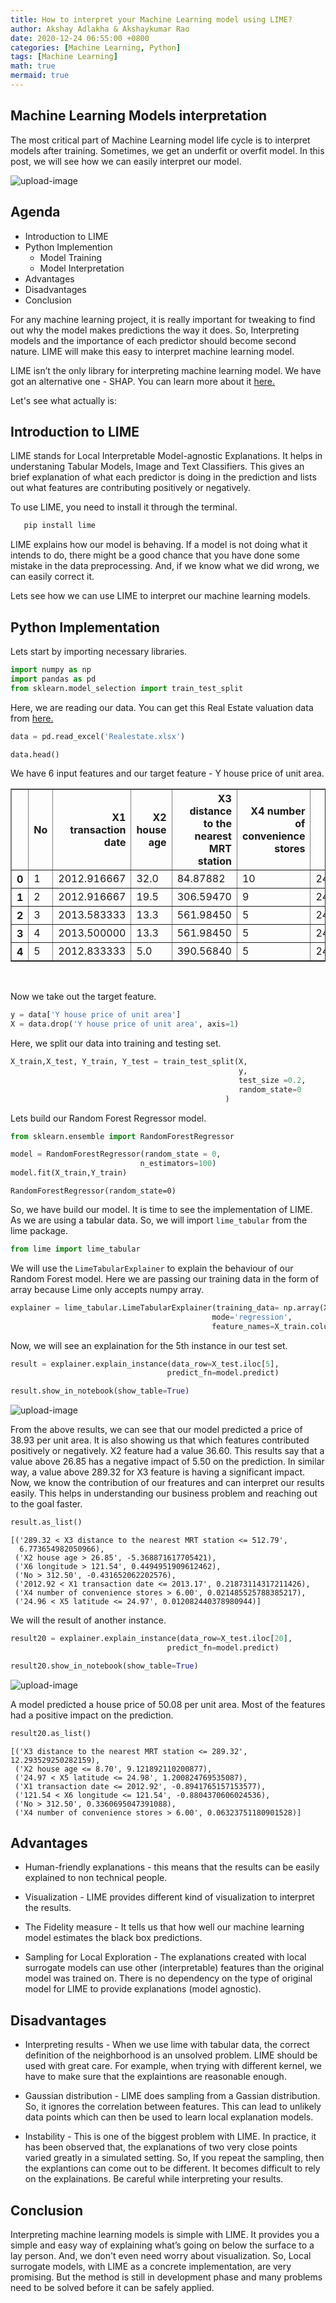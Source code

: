 ```yaml
---
title: How to interpret your Machine Learning model using LIME?
author: Akshay Adlakha & Akshaykumar Rao
date: 2020-12-24 06:55:00 +0800
categories: [Machine Learning, Python]
tags: [Machine Learning]
math: true 
mermaid: true
---
```



## Machine Learning Models interpretation

The most critical part of Machine Learning model life cycle is to interpret models after training. Sometimes, we get an underfit or overfit model. In this post, we will see how we can easily interpret our model. 

![upload-image](/assets/img/sample/modelinter1.jpg)

## Agenda

- Introduction to LIME
- Python Implemention
  - Model Training 
  - Model Interpretation
- Advantages
- Disadvantages
- Conclusion
 
For any machine learning project, it is really important for tweaking to find out why the model makes predictions the way it does. So, Interpreting models and the importance of each predictor should become second nature. LIME will make this easy to interpret machine learning model.

LIME isn’t the only library for interpreting machine learning model. We have got an alternative one -  SHAP. You can learn more about it [here.](https://thinkdatascience.github.io/posts/Interpretation_using_SHAP/)

Let's see what actually is:

## Introduction to LIME

LIME stands for Local Interpretable Model-agnostic Explanations. It helps in understaning Tabular Models, Image and Text Classifiers. This gives an brief explanation of what each predictor is doing in the prediction and lists out what features are contributing positively or negatively.

To use LIME, you need to install it through the terminal.
 
 ```python
    pip install lime
 ```
 
LIME explains how our model is behaving. If a model is not doing what it intends to do, there might be a good chance that you have done some mistake in the data preprocessing. And, if we know what we did wrong, we can easily correct it. 

Lets see how we can use LIME to interpret our machine learning models.

## Python Implementation

Lets start by importing necessary libraries.

```python
import numpy as np
import pandas as pd
from sklearn.model_selection import train_test_split
```

Here, we are reading our data. You can get this Real Estate valuation data from [here.](https://archive.ics.uci.edu/ml/datasets/Real+estate+valuation+data+set)

```python
data = pd.read_excel('Realestate.xlsx')
```


```python
data.head()
```


We have 6 input features and our target feature - Y house price of unit area.

<div>
<style scoped>
    .dataframe tbody tr th:only-of-type {
        vertical-align: middle;
    }

    .dataframe tbody tr th {
        vertical-align: top;
    }

    .dataframe thead th {
        text-align: right;
    }
</style>
<table border="1" class="dataframe">
  <thead>
    <tr style="text-align: right;">
      <th></th>
      <th>No</th>
      <th>X1 transaction date</th>
      <th>X2 house age</th>
      <th>X3 distance to the nearest MRT station</th>
      <th>X4 number of convenience stores</th>
      <th>X5 latitude</th>
      <th>X6 longitude</th>
      <th>Y house price of unit area</th>
    </tr>
  </thead>
  <tbody>
    <tr>
      <th>0</th>
      <td>1</td>
      <td>2012.916667</td>
      <td>32.0</td>
      <td>84.87882</td>
      <td>10</td>
      <td>24.98298</td>
      <td>121.54024</td>
      <td>37.9</td>
    </tr>
    <tr>
      <th>1</th>
      <td>2</td>
      <td>2012.916667</td>
      <td>19.5</td>
      <td>306.59470</td>
      <td>9</td>
      <td>24.98034</td>
      <td>121.53951</td>
      <td>42.2</td>
    </tr>
    <tr>
      <th>2</th>
      <td>3</td>
      <td>2013.583333</td>
      <td>13.3</td>
      <td>561.98450</td>
      <td>5</td>
      <td>24.98746</td>
      <td>121.54391</td>
      <td>47.3</td>
    </tr>
    <tr>
      <th>3</th>
      <td>4</td>
      <td>2013.500000</td>
      <td>13.3</td>
      <td>561.98450</td>
      <td>5</td>
      <td>24.98746</td>
      <td>121.54391</td>
      <td>54.8</td>
    </tr>
    <tr>
      <th>4</th>
      <td>5</td>
      <td>2012.833333</td>
      <td>5.0</td>
      <td>390.56840</td>
      <td>5</td>
      <td>24.97937</td>
      <td>121.54245</td>
      <td>43.1</td>
    </tr>
  </tbody>
</table>
</div>
<br>


Now we take out the target feature.

```python
y = data['Y house price of unit area']
X = data.drop('Y house price of unit area', axis=1)
```

Here, we split our data into training and testing set.

```python
X_train,X_test, Y_train, Y_test = train_test_split(X,
                                                   y,
                                                   test_size =0.2,
                                                   random_state=0
                                                )
```

Lets build our Random Forest Regressor model.

```python
from sklearn.ensemble import RandomForestRegressor
```


```python
model = RandomForestRegressor(random_state = 0,
                             n_estimators=100)
model.fit(X_train,Y_train)
```




    RandomForestRegressor(random_state=0)


So, we have build our model. It is time to see the implementation of LIME. As we are using a tabular data. So, we will import `lime_tabular` from the lime package.

```python
from lime import lime_tabular
```

We will use the `LimeTabularExplainer` to explain the behaviour of our Random Forest model. Here we are passing our training data in the form of array because Lime only accepts numpy array.

```python
explainer = lime_tabular.LimeTabularExplainer(training_data= np.array(X_train),
                                             mode='regression',
                                             feature_names=X_train.columns)
```

Now, we will see an explaination for the 5th instance in our test set. 

```python
result = explainer.explain_instance(data_row=X_test.iloc[5],
                                   predict_fn=model.predict)
```

```python
result.show_in_notebook(show_table=True)
```

![upload-image](/assets/img/sample/lime1.png)


From the above results, we can see that our model predicted a price of 38.93 per unit area. It is also showing us that which features contributed positively or negatively. X2 feature had a value 36.60. This results say that a value above 26.85 has a negative impact of 5.50 on the prediction. In similar way, a value above 289.32 for X3 feature is having a significant impact. Now, we know the contribution of our freatures and can interpret our results easily. This helps in understanding our business problem and reaching out to the goal faster. 


```python
result.as_list()
```




    [('289.32 < X3 distance to the nearest MRT station <= 512.79',
      6.773654982050966),
     ('X2 house age > 26.85', -5.368871617705421),
     ('X6 longitude > 121.54', 0.4494951909612462),
     ('No > 312.50', -0.431652062202576),
     ('2012.92 < X1 transaction date <= 2013.17', 0.21873114317211426),
     ('X4 number of convenience stores > 6.00', 0.021485525788385217),
     ('24.96 < X5 latitude <= 24.97', 0.012082440378980944)]


We will the result of another instance.

```python
result20 = explainer.explain_instance(data_row=X_test.iloc[20],
                                   predict_fn=model.predict)
```


```python
result20.show_in_notebook(show_table=True)
```

![upload-image](/assets/img/sample/lime2.png)


A model predicted a house price of 50.08 per unit area. Most of the features had a positive impact on the prediction.


```python
result20.as_list()
```




    [('X3 distance to the nearest MRT station <= 289.32', 12.293529250282159),
     ('X2 house age <= 8.70', 9.121892110200877),
     ('24.97 < X5 latitude <= 24.98', 1.200824769535087),
     ('X1 transaction date <= 2012.92', -0.8941765157153577),
     ('121.54 < X6 longitude <= 121.54', -0.8804370606024536),
     ('No > 312.50', 0.3360695047391088),
     ('X4 number of convenience stores > 6.00', 0.06323751180901528)]

## Advantages

- Human-friendly explanations - this means that the results can be easily explained to non technical people.

- Visualization - LIME provides different kind of visualization to interpret the results.

- The Fidelity measure - It tells us that how well our machine learning model estimates the black box predictions. 

-  Sampling for Local Exploration - The explanations created with local surrogate models can use other (interpretable) features than the original model was trained on. There is no dependency on the type of original model for LIME to provide explanations (model agnostic).

## Disadvantages

- Interpreting results - When we use lime with tabular data, the correct definition of the neighborhood is an unsolved problem. LIME should be used with great care. For example, when trying with different kernel, we have to make sure that the explaintions are reasonable enough.

- Gaussian distribution - LIME does sampling from a Gassian distribution. So, it ignores the correlation between features. This can lead to unlikely data points which can then be used to learn local explanation models.

- Instability - This is one of the biggest problem with LIME. In practice, it has been observed that, the explanations of two very close points varied greatly in a simulated setting. So, If you repeat the sampling, then the explantions can come out to be different. It becomes difficult to rely on the explainations. Be careful while interpreting your results.

## Conclusion

Interpreting machine learning models is simple with LIME. It provides you a simple and easy way of explaining what’s going on below the surface to a lay person. And, we don't even need worry about visualization. So, Local surrogate models, with LIME as a concrete implementation, are very promising. But the method is still in development phase and many problems need to be solved before it can be safely applied.



